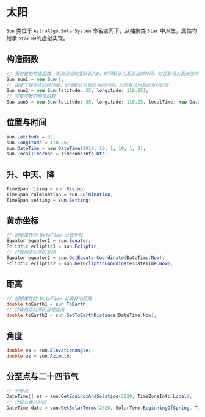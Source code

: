 # 太阳

`Sun` 类位于 `AstroAlgo.SolarSystem` 命名空间下，从抽象类 `Star` 中派生，属性均继承 `Star` 中的虚拟实现。

## 构造函数

```C#
// 无参数的构造函数，观测点经纬度默认为0，时间默认为系统当前时间，时区默认为系统当前时区
Sun sun1 = new Sun();
// 指定了观测点的经纬度，时间默认为系统当前时间，时区默认为系统当前时区
Sun sun2 = new Sun(latitude: 35, longitude: 110.25);
// 完整参数的构造函数
Sun sun3 = new Sun(latitude: 35, longitude: 110.25, localTime: new DateTime(2019, 10, 1, 10, 1, 0), localTimeZone: TimeZoneInfo.Utc);
```

## 位置与时间

```C#
sun.Latitude = 35;
sun.Longitude = 110.25;
sun.DateTime = new DateTime(2019, 10, 1, 10, 1, 0);
sun.LocalTimeZone = TimeZoneInfo.Utc;
```

## 升、中天、降

```C#
TimeSpan rising = sun.Rising;
TimeSpan culmination = sun.Culmination;
TimeSpan setting = sun.Setting;
```

## 黄赤坐标

```C#
// 根据属性的 DateTime 计算坐标
Equator equator1 = sun.Equator;
Ecliptic ecliptic1 = sun.Ecliptic;
// 计算指定时间的坐标
Equator equator2 = sun.GetEquatorCoordinate(DateTime.Now);
Ecliptic ecliptic2 = sun.GetEclipticCoordinate(DateTime.Now);
```

## 距离

```C#
// 根据属性的 DateTime 计算日地距离
double toEarth1 = sun.ToEarth;
// 计算指定时间的日地距离
double toEarth2 = sun.GetToEarthDistance(DateTime.Now);
```

## 角度

```C#
double ea = sun.ElevationAngle;
double az = sun.Azimuth;
```

## 分至点与二十四节气

```C#
// 分至点
DateTime[] es = sun.GetEquinoxAndSolstice(2020, TimeZoneInfo.Local);
// 计算立春的时间
DateTime date = sun.GetSolarTerms(2020, SolarTerm.BeginningOfSpring, TimeZoneInfo.Local);
```
